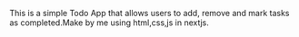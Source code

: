 
This is a simple Todo App that allows users to add, remove and mark
          tasks as completed.Make by me using html,css,js in nextjs.